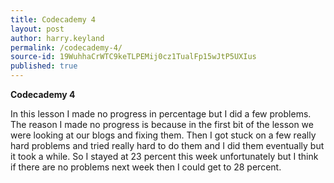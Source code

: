 ```yaml
---
title: Codecademy 4
layout: post
author: harry.keyland
permalink: /codecademy-4/
source-id: 19WuhhaCrWTC9keTLPEMij0cz1TualFp15wJtP5UXIus
published: true
---
```

**Codecademy 4**

In this lesson I made no progress in percentage but I did a few problems. The reason I made no progress is because in the first bit of the lesson we were looking at our blogs and fixing them. Then I got stuck on a few really hard problems and tried really hard to do them and I did them eventually but it took a while. So I stayed at 23 percent this week unfortunately but I think if there are no problems next week then I could get to 28 percent.

